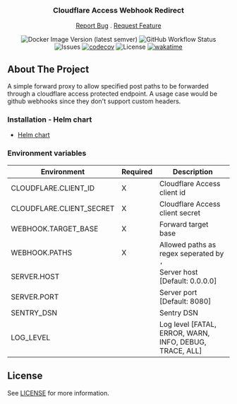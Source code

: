 <br/>
<p align="center">
  <h3 align="center">Cloudflare Access Webhook Redirect</h3>

  <p align="center">
    <a href="https://github.com/Timmi6790/cloudflare-access-webhook-redirect/issues">Report Bug</a>
    .
    <a href="https://github.com/Timmi6790/cloudflare-access-webhook-redirect/issues">Request Feature</a>
  </p>
</p>

<div align="center">

![Docker Image Version (latest semver)](https://img.shields.io/docker/v/timmi6790/cloudflare-access-webhook-redirect)
![GitHub Workflow Status](https://img.shields.io/github/actions/workflow/status/Timmi6790/cloudflare-access-webhook-redirect/build.yml)
![Issues](https://img.shields.io/github/issues/Timmi6790/cloudflare-access-webhook-redirect)
[![codecov](https://codecov.io/gh/Timmi6790/cloudflare-access-webhook-redirect/branch/main/graph/badge.svg?token=dDUZjsYmh2)](https://codecov.io/gh/Timmi6790/cloudflare-access-webhook-redirect)
![License](https://img.shields.io/github/license/Timmi6790/cloudflare-access-webhook-redirect)
[![wakatime](https://wakatime.com/badge/github/Timmi6790/cloudflare-access-webhook-redirect.svg)](https://wakatime.com/badge/github/Timmi6790/cloudflare-access-webhook-redirect)

</div>

## About The Project

A simple forward proxy to allow specified post paths to be forwarded through a cloudflare access protected endpoint.
A usage case would be github webhooks since they don't support custom headers.

### Installation - Helm chart

- [Helm chart](https://github.com/Timmi6790/helm-charts/tree/main/charts/cloudflare-access-webhook-redirect)


### Environment variables

| Environment    	                 | Required 	  | Description                         	                                             |
|----------------------------------|-------------|-----------------------------------------------------------------------------------|
| CLOUDFLARE.CLIENT_ID     	       | X	          | Cloudflare Access client id                        	                              |
| CLOUDFLARE.CLIENT_SECRET       	 | X         	 | Cloudflare Access client secret                     	                             |
| WEBHOOK.TARGET_BASE     	        | X	          | Forward target base                            	                                  |
| WEBHOOK.PATHS    	               | X	          | Allowed paths as regex seperated by `, `                           	              |
| SERVER.HOST 	                    | 	           | Server host [Default: 0.0.0.0]	                                                   |
| SERVER.PORT       	              | 	           | Server port [Default: 8080]                           	                           |
| SENTRY_DSN     	                 | 	           | Sentry DSN                          	                                             |
| LOG_LEVEL  	                     | 	           | Log level [FATAL, ERROR, WARN, INFO, DEBUG, TRACE, ALL]                         	 |

## License

See [LICENSE](https://github.com/Timmi6790/netcup-offer-bot/blob/main/LICENSE.md) for
more information.